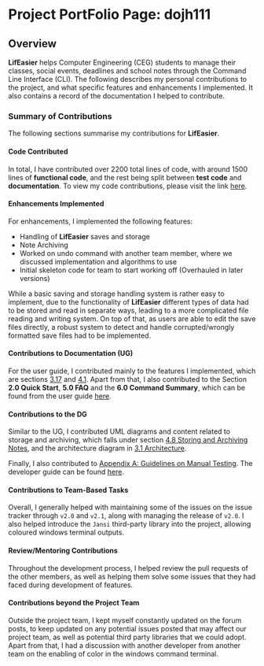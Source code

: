 # Project PortFolio Page: dojh111

## Overview
**LifEasier** helps Computer Engineering (CEG) students to manage their classes, social events, deadlines and school notes 
through the Command Line Interface (CLI).
The following describes my personal contributions to the project, and what specific features and enhancements I 
implemented. It also contains a record of the documentation I helped to contribute.

### Summary of Contributions
The following sections summarise my contributions for **LifEasier**.

#### Code Contributed
In total, I have contributed over 2200 total lines of code, with around 1500 lines of **functional code**, and the rest 
being split between **test code** and **documentation**. To view my code contributions, please visit the link [here](https://nus-cs2113-ay2021s1.github.io/tp-dashboard/#breakdown=true&search=&sort=groupTitle&sortWithin=title&since=2020-09-27&timeframe=commit&mergegroup=&groupSelect=groupByRepos&checkedFileTypes=docs~functional-code~test-code~other&tabOpen=true&tabType=authorship&tabAuthor=dojh111&tabRepo=AY2021S1-CS2113T-W13-4%2Ftp%5Bmaster%5D&authorshipIsMergeGroup=false&authorshipFileTypes=docs~functional-code~test-code~other).

#### Enhancements Implemented
For enhancements, I implemented the following features:
* Handling of **LifEasier** saves and storage
* Note Archiving
* Worked on undo command with another team member, where we discussed implementation and algorithms to use
* Initial skeleton code for team to start working off (Overhauled in later versions)

While a basic saving and storage handling system is rather easy to implement, due to the functionality of **LifEasier** 
different types of data had to be stored and read in separate ways, leading to a more complicated file reading and writing system.
On top of that, as users are able to edit the save files directly, a robust system to detect and handle corrupted/wrongly formatted 
save files had to be implemented.

#### Contributions to Documentation (UG)
For the user guide, I contributed mainly to the features I implemented, which are sections [3.17](https://ay2021s1-cs2113t-w13-4.github.io/tp/UserGuide#317-archiving-notes-archive) 
and [4.1](https://ay2021s1-cs2113t-w13-4.github.io/tp/UserGuide#41-storing-data). Apart from that, I also contributed to the 
Section **2.0 Quick Start**, **5.0 FAQ** and the **6.0 Command Summary**, which can be found from the user guide [here](https://ay2021s1-cs2113t-w13-4.github.io/tp/UserGuide).

#### Contributions to the DG
Similar to the UG, I contributed UML diagrams and content related to storage and archiving, which falls under section 
[4.8 Storing and Archiving Notes](https://ay2021s1-cs2113t-w13-4.github.io/tp/DeveloperGuide#48-storing-and-archiving-notes-danzel), 
and the architecture diagram in [3.1 Architecture](https://ay2021s1-cs2113t-w13-4.github.io/tp/DeveloperGuide#31-architecture). 

Finally, I also contributed to [Appendix A: Guidelines on Manual Testing](https://ay2021s1-cs2113t-w13-4.github.io/tp/DeveloperGuide#appendix-a-guidelines-on-manual-testing). 
The developer guide can be found [here](https://ay2021s1-cs2113t-w13-4.github.io/tp/DeveloperGuide).

#### Contributions to Team-Based Tasks
Overall, I generally helped with maintaining some of the issues on the issue tracker through `v2.0` and `v2.1`, along with managing
the release of `v2.0`. I also helped introduce the `Jansi` third-party library into the project, allowing coloured windows terminal outputs.

#### Review/Mentoring Contributions
Throughout the development process, I helped review the pull requests of the other members, as well as helping them solve 
some issues that they had faced during development of features.

#### Contributions beyond the Project Team
Outside the project team, I kept myself constantly updated on the forum posts, to keep updated on any potential issues posted that 
may affect our project team, as well as potential third party libraries that we could adopt. Apart from that, I had a discussion with 
another developer from another team on the enabling of color in the windows command terminal.

